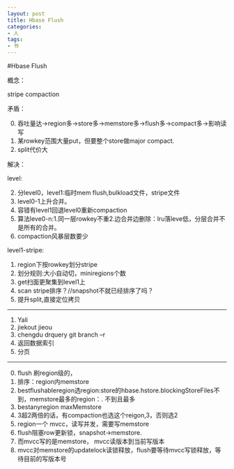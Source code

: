 ```yaml
---
layout: post
title: Hbase Flush
categories:
- 人
tags:
- 书
---
```




#Hbase Flush

概念：


stripe compaction

矛盾：

0. 吞吐量达->region多->store多->memstore多->flush多->compact多->影响读写
1. 某rowkey范围大量put，但要整个store做major compact.
2. split代价大

解决：

level:

2. 分level0，level1:临时mem flush,bulkload文件，stripe文件
7. level0-1上升合并。
4. 容错有level1回退level0重新compaction
9. 算法leve0-n:1.同一层rowkey不重2.边合并边删除：lru落leve低，分层合并不是所有的合并。
10. compaction风暴层数要少

level1-stripe:

1. region下按rowkey划分stripe
3. 划分规则:大小自动切，miniregions个数
5. get扫面更聚集到level1上
6. scan stripe排序？//snapshot不就已经排序了吗？
8. 提升split,直接定位拷贝




---------------


1. Yali
2. jiekout jieou 
3. chengdu drquery git branch –r 
4. 返回数据索引 
5. 分页 




-------

0. flush 刷region级的，
1. 排序：region内memstore 
2. bestflushableregion选region:store的hbase.hstore.blockingStoreFiles不到，memstore最多的region：. 不到且最多
3. bestanyregion maxMemstore
4. 3超2两倍的话，有compaction也选这个reigon,3，否则选2
5. region一个 mvcc，读写并发，需要写memstore
6. flush阻塞row更新锁，snapshot->memstore.
7. 而mvcc写的是memstore， mvcc读版本到当前写版本
8. mvcc对memstore的updatelock读锁释放，flush要等待mvcc写锁释放，等待目前的写版本号
